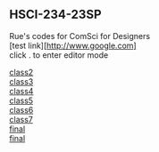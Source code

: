 ## HSCI-234-23SP
Rue's codes for
ComSci for Designers <br />
[test link][http://www.google.com] <br />
click . to enter editor mode

<a href="https://yrqian99.github.io/HSCI-234-23SP/class2/">class2</a><br />
<a href="https://yrqian99.github.io/HSCI-234-23SP/class3/">class3</a><br />
<a href="https://yrqian99.github.io/HSCI-234-23SP/class4/">class4</a><br />
<a href="https://yrqian99.github.io/HSCI-234-23SP/class5/">class5</a><br />
<a href="https://yrqian99.github.io/HSCI-234-23SP/class6/">class6</a><br />
<a href="https://yrqian99.github.io/HSCI-234-23SP/class7/">class7</a><br />
<a href="https://yrqian99.github.io/HSCI-234-23SP/final/">final</a><br />
<a href="https://yrqian99.github.io/HSCI-234-23SP/final_documentation/">final</a><br />
